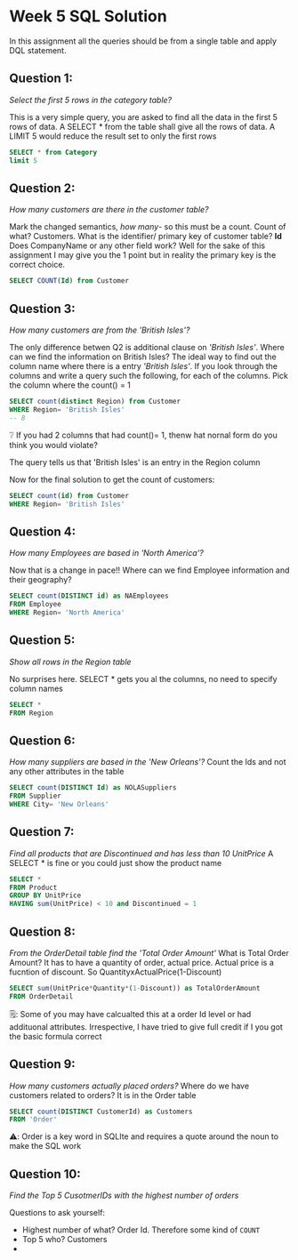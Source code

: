 # Week 5 SQL Solution
In this assignment all the queries should be from a single table and apply DQL statement.

## Question 1:
*Select the first 5 rows in the category table?*

This is a very simple query, you are asked to find all the data in the first 5 rows of data. A SELECT * from the table shall give all the rows of data. A LIMIT 5 would reduce the result set to only the first  rows
```sql
SELECT * from Category
limit 5
```

## Question 2:
*How many customers are there in the customer table?*

Mark the changed semantics, *how many*- so this must be a count. Count of what? Customers. What is the identifier/ primary key of customer table? **Id**
Does CompanyName or any other field work? Well for the sake of this assignment I may give you the 1 point but in reality the primary key is the correct choice.

```sql
SELECT COUNT(Id) from Customer
```

## Question 3:
*How many customers are from the 'British Isles'?*

The only difference betwen Q2 is additional clause on *'British Isles'*. Where can we find the information on British Isles? The ideal way to find out the column name where there is a entry *'British Isles'*. If you look through the columns and write a query such the following,  for each of the columns. Pick the column where the count() = 1 

```sql
SELECT count(distinct Region) from Customer
WHERE Region= 'British Isles'
-- 8
```
❔ If you had 2 columns that had count()= 1, thenw hat nornal form do you think you would violate?

The query tells us that 'British Isles' is an entry in the Region column

Now for the final solution to get the count of customers:

```sql
SELECT count(id) from Customer
WHERE Region= 'British Isles'
```

## Question 4: 
*How many Employees are based in 'North America'?*

Now that is a change in pace!! Where can we find Employee information and their geography? 
```sql
SELECT count(DISTINCT id) as NAEmployees
FROM Employee 
WHERE Region= 'North America'
```

## Question 5:
*Show all rows in the Region table*

No surprises here. SELECT * gets you al the columns, no need to specify column names
```sql
SELECT *
FROM Region
```

## Question 6:
*How many suppliers are based in the 'New Orleans'?*
Count the Ids and not any other attributes in the table
```sql
SELECT count(DISTINCT Id) as NOLASuppliers
FROM Supplier 
WHERE City= 'New Orleans'
```

## Question 7:
*Find all products that are Discontinued and has less than 10 UnitPrice*
A SELECT * is fine or you could just show the product name
```sql
SELECT *
FROM Product
GROUP BY UnitPrice
HAVING sum(UnitPrice) < 10 and Discontinued = 1
```

## Question 8:
*From the OrderDetail table find the 'Total Order Amount'*
What is Total Order Amount? 
It has to have a quantity of order, actual price. Actual price is a fucntion of discount. So QuantityxActualPrice(1-Discount)
```sql
SELECT sum(UnitPrice*Quantity*(1-Discount)) as TotalOrderAmount
FROM OrderDetail
```
🗒️: Some of you may have calcualted this at a order Id level or had addituonal attributes. Irrespective, I have tried to give full credit if I you got the basic formula correct

## Question 9:
*How many customers actually placed orders?*
Where do we have customers related to orders? It is in the Order table
```sql
SELECT count(DISTINCT CustomerId) as Customers
FROM 'Order'
```
⚠️: Order is a key word in SQLIte and requires a quote around the noun to make the SQL work

## Question 10:
*Find the Top 5 CusotmerIDs with the highest number of orders*

Questions to ask yourself:
- Highest number of what? Order Id. Therefore some kind of ```COUNT```
- Top 5 who? Customers
- 






